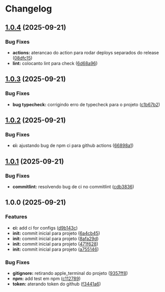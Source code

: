 # Changelog

## [1.0.4](https://github.com/arapucajs/eslint-config/compare/v1.0.3...v1.0.4) (2025-09-21)


### Bug Fixes

* **actions:** aterancao do action para rodar deploys separados do release ([08dfc15](https://github.com/arapucajs/eslint-config/commit/08dfc15877911cdf8b8d2842c236e10bd0b327da))
* **lint:** colocanto lint para check ([6d68a96](https://github.com/arapucajs/eslint-config/commit/6d68a962444bae0221ffd0b1953048bbda2062ce))

## [1.0.3](https://github.com/arapucajs/eslint-config/compare/v1.0.2...v1.0.3) (2025-09-21)


### Bug Fixes

* **bug typecheck:** corrigindo erro de typecheck para o projeto ([c1b67b2](https://github.com/arapucajs/eslint-config/commit/c1b67b2fc1da725403a4333aaae07efd8e2ed7de))

## [1.0.2](https://github.com/arapucajs/eslint-config/compare/v1.0.1...v1.0.2) (2025-09-21)


### Bug Fixes

* **ci:** ajustando bug de npm ci para github actions ([66898a1](https://github.com/arapucajs/eslint-config/commit/66898a1181ac2dc893d2b8b80f54ebb5afa5c179))

## [1.0.1](https://github.com/arapucajs/eslint-config/compare/v1.0.0...v1.0.1) (2025-09-21)


### Bug Fixes

* **commitlint:** resolvendo bug de ci no commitlint ([cdb3836](https://github.com/arapucajs/eslint-config/commit/cdb38369c05d44e102b6a7dac42babfd864e23b9))

## 1.0.0 (2025-09-21)


### Features

* **ci:** add ci for configs ([d9b143c](https://github.com/arapucajs/eslint-config/commit/d9b143cac3b8d593ad7e9791c2028fb44c4f0010))
* **init:** commit inicial para projeto ([6a4cb45](https://github.com/arapucajs/eslint-config/commit/6a4cb454e8e87fa8cab3e806f2cd4fd133ce0003))
* **init:** commit inicial para projeto ([8afa29d](https://github.com/arapucajs/eslint-config/commit/8afa29da9566b86971f17a9dcdfed1afa1c90d65))
* **init:** commit inicial para projeto ([471f628](https://github.com/arapucajs/eslint-config/commit/471f6287fe8a027b25c692bc5b25b0319348b6e8))
* **init:** commit inicial para projeto ([a755146](https://github.com/arapucajs/eslint-config/commit/a75514682b57cc2d53bf155c7798e8c16d3a396d))


### Bug Fixes

* **gitignore:** retirando apple_terminal do projeto ([9357ff8](https://github.com/arapucajs/eslint-config/commit/9357ff87fec94f4ed261773f5157796707b5dfc5))
* **npm:** add test em npm ([c112789](https://github.com/arapucajs/eslint-config/commit/c11278919ab66fb56d13a8231a73b0420c868cea))
* **token:** aterando token do github ([f3441a6](https://github.com/arapucajs/eslint-config/commit/f3441a60ee9c5170b332a2506ec1bd8eb6f26235))
